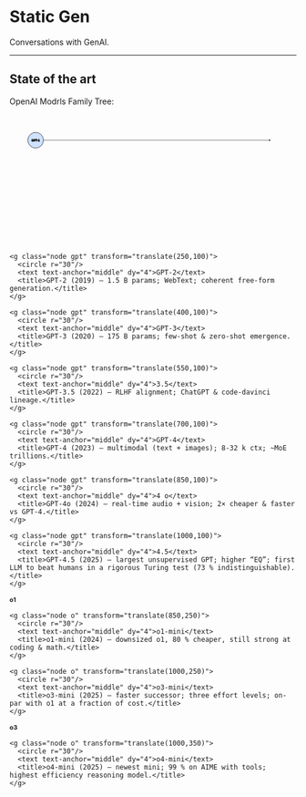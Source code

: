 # Static Gen

Conversations with GenAI.

* * *

## State of the art

OpenAI Modrls Family Tree:

<svg width="1100" height="500" viewBox="0 0 1100 500" xmlns="http://www.w3.org/2000/svg" font-family="Helvetica,Arial,sans-serif">

  <!-- styling -->
  <style>
    .node { fill:#ffffff; stroke:#000000; stroke-width:1.5 }
    .gpt  { fill:#cfe2ff }   /* blue tint */
    .o    { fill:#d1ffd1 }   /* green tint */
    text  { font-size:11px; font-weight:bold; pointer-events:none }
    line, polyline { stroke:#000; stroke-width:1.2 }
    .arrow { marker-end:url(#arrow) }
  </style>

  <!-- arrow marker -->
  <defs>
    <marker id="arrow" viewBox="0 0 10 10" refX="8" refY="5" markerWidth="6" markerHeight="6" orient="auto">
      <path d="M 0 0 L 10 5 L 0 10 z" fill="#000"/>
    </marker>
  </defs>

  <!-- GPT branch (top row) -->
  <!-- x positions 100-1000, y = 100 -->
  <g id="gpt_branch">
    <!-- connecting spine -->
    <polyline points="100,100 1000,100" class="arrow" fill="none"/>
    <!-- GPT nodes -->
    <g class="node gpt" transform="translate(100,100)">
      <circle r="30"/>
      <text text-anchor="middle" dy="4">GPT-1</text>
      <title>GPT-1 (2018) – 117 M params; BookCorpus; proved pre-train→fine-tune paradigm.</title>
    </g>

    <g class="node gpt" transform="translate(250,100)">
      <circle r="30"/>
      <text text-anchor="middle" dy="4">GPT-2</text>
      <title>GPT-2 (2019) – 1.5 B params; WebText; coherent free-form generation.</title>
    </g>

    <g class="node gpt" transform="translate(400,100)">
      <circle r="30"/>
      <text text-anchor="middle" dy="4">GPT-3</text>
      <title>GPT-3 (2020) – 175 B params; few-shot & zero-shot emergence.</title>
    </g>

    <g class="node gpt" transform="translate(550,100)">
      <circle r="30"/>
      <text text-anchor="middle" dy="4">3.5</text>
      <title>GPT-3.5 (2022) – RLHF alignment; ChatGPT & code-davinci lineage.</title>
    </g>

    <g class="node gpt" transform="translate(700,100)">
      <circle r="30"/>
      <text text-anchor="middle" dy="4">GPT-4</text>
      <title>GPT-4 (2023) – multimodal (text + images); 8-32 k ctx; ~MoE trillions.</title>
    </g>

    <g class="node gpt" transform="translate(850,100)">
      <circle r="30"/>
      <text text-anchor="middle" dy="4">4 o</text>
      <title>GPT-4o (2024) – real-time audio + vision; 2× cheaper & faster vs GPT-4.</title>
    </g>

    <g class="node gpt" transform="translate(1000,100)">
      <circle r="30"/>
      <text text-anchor="middle" dy="4">4.5</text>
      <title>GPT-4.5 (2025) – largest unsupervised GPT; higher “EQ”; first LLM to beat humans in a rigorous Turing test (73 % indistinguishable).</title>
    </g>
  </g>

  <!-- o-series branch (second & third rows) -->
  <!-- vertical drop from GPT-4 to o1 -->
  <line x1="700" y1="130" x2="700" y2="220" class="arrow"/>

  <!-- o-series row 1 (y = 250) -->
  <g id="o_branch1">
    <polyline points="700,250 1000,250" class="arrow" fill="none"/>
    <g class="node o" transform="translate(700,250)">
      <circle r="30"/>
      <text text-anchor="middle" dy="4">o1</text>
      <title>o1 (2024) – first chain-of-thought RL model; solves olympiad math 6× better than GPT-4.</title>
    </g>

    <g class="node o" transform="translate(850,250)">
      <circle r="30"/>
      <text text-anchor="middle" dy="4">o1-mini</text>
      <title>o1-mini (2024) – downsized o1, 80 % cheaper, still strong at coding & math.</title>
    </g>

    <g class="node o" transform="translate(1000,250)">
      <circle r="30"/>
      <text text-anchor="middle" dy="4">o3-mini</text>
      <title>o3-mini (2025) – faster successor; three effort levels; on-par with o1 at a fraction of cost.</title>
    </g>
  </g>

  <!-- o-series row 2 (y = 350) -->
  <line x1="850" y1="280" x2="850" y2="320" class="arrow"/>
  <polyline points="850,350 1000,350" class="arrow" fill="none"/>

  <g id="o_branch2">
    <g class="node o" transform="translate(850,350)">
      <circle r="30"/>
      <text text-anchor="middle" dy="4">o3</text>
      <title>o3 (2025) – full second-gen reasoning; autonomous tool-use; 200 k ctx.</title>
    </g>

    <g class="node o" transform="translate(1000,350)">
      <circle r="30"/>
      <text text-anchor="middle" dy="4">o4-mini</text>
      <title>o4-mini (2025) – newest mini; 99 % on AIME with tools; highest efficiency reasoning model.</title>
    </g>
  </g>
</svg>
